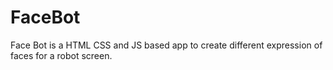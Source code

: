 # FaceBot

Face Bot is a HTML CSS and JS based app to create different expression of faces for a robot screen.
